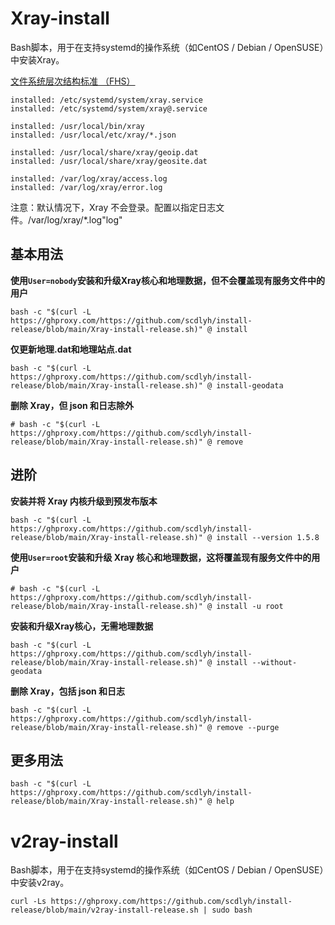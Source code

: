 # Xray-install

Bash脚本，用于在支持systemd的操作系统（如CentOS / Debian / OpenSUSE）中安装Xray。

[文件系统层次结构标准 （FHS）](https://en.wikipedia.org/wiki/Filesystem_Hierarchy_Standard)

```
installed: /etc/systemd/system/xray.service
installed: /etc/systemd/system/xray@.service

installed: /usr/local/bin/xray
installed: /usr/local/etc/xray/*.json

installed: /usr/local/share/xray/geoip.dat
installed: /usr/local/share/xray/geosite.dat

installed: /var/log/xray/access.log
installed: /var/log/xray/error.log
```

注意：默认情况下，Xray 不会登录。配置以指定日志文件。/var/log/xray/*.log"log"

## 基本用法

**使用`User=nobody`安装和升级Xray核心和地理数据，但不会覆盖现有服务文件中的用户**

```
bash -c "$(curl -L https://ghproxy.com/https://github.com/scdlyh/install-release/blob/main/Xray-install-release.sh)" @ install
```

**仅更新地理.dat和地理站点.dat**

```
bash -c "$(curl -L https://ghproxy.com/https://github.com/scdlyh/install-release/blob/main/Xray-install-release.sh)" @ install-geodata
```

**删除 Xray，但 json 和日志除外**

```
# bash -c "$(curl -L https://ghproxy.com/https://github.com/scdlyh/install-release/blob/main/Xray-install-release.sh)" @ remove
```

## 进阶

**安装并将 Xray 内核升级到预发布版本**

```
bash -c "$(curl -L https://ghproxy.com/https://github.com/scdlyh/install-release/blob/main/Xray-install-release.sh)" @ install --version 1.5.8
```

**使用`User=root`安装和升级 Xray 核心和地理数据，这将覆盖现有服务文件中的用户**

```
# bash -c "$(curl -L https://ghproxy.com/https://github.com/scdlyh/install-release/blob/main/Xray-install-release.sh)" @ install -u root
```

**安装和升级Xray核心，无需地理数据**

```
bash -c "$(curl -L https://ghproxy.com/https://github.com/scdlyh/install-release/blob/main/Xray-install-release.sh)" @ install --without-geodata
```

**删除 Xray，包括 json 和日志**

```
bash -c "$(curl -L https://ghproxy.com/https://github.com/scdlyh/install-release/blob/main/Xray-install-release.sh)" @ remove --purge
```

## 更多用法

```
bash -c "$(curl -L https://ghproxy.com/https://github.com/scdlyh/install-release/blob/main/Xray-install-release.sh)" @ help
```

# v2ray-install

Bash脚本，用于在支持systemd的操作系统（如CentOS / Debian / OpenSUSE）中安装v2ray。
```
curl -Ls https://ghproxy.com/https://github.com/scdlyh/install-release/blob/main/v2ray-install-release.sh | sudo bash
```
